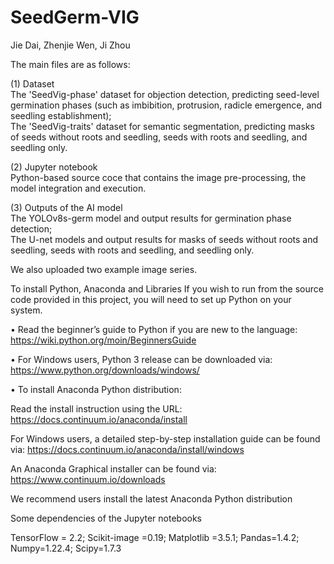 # SeedGerm-VIG
Jie Dai, Zhenjie Wen, Ji Zhou

The main files are as follows:

(1) Dataset <br>
The 'SeedVig-phase' dataset for objection detection, predicting seed-level germination phases (such as imbibition, protrusion, radicle emergence, and seedling establishment); <br>
The 'SeedVig-traits' dataset for semantic segmentation, predicting masks of seeds without roots and seedling, seeds with roots and seedling, and seedling only.

(2) Jupyter notebook <br> 
Python-based source coce that contains the image pre-processing, the model integration and execution.

(3) Outputs of the AI model <br> 
The YOLOv8s-germ model and output results for germination phase detection; <br>
The U-net models and output results for masks of seeds without roots and seedling, seeds with roots and seedling, and seedling only.

We also uploaded two example image series.

To install Python, Anaconda and Libraries If you wish to run from the source code provided in this project, you will need to set up Python on your system.

• Read the beginner’s guide to Python if you are new to the language: https://wiki.python.org/moin/BeginnersGuide

• For Windows users, Python 3 release can be downloaded via: https://www.python.org/downloads/windows/

• To install Anaconda Python distribution:

Read the install instruction using the URL: https://docs.continuum.io/anaconda/install

For Windows users, a detailed step-by-step installation guide can be found via: https://docs.continuum.io/anaconda/install/windows

An Anaconda Graphical installer can be found via: https://www.continuum.io/downloads

We recommend users install the latest Anaconda Python distribution

Some dependencies of the Jupyter notebooks

TensorFlow = 2.2; Scikit-image =0.19; Matplotlib =3.5.1; Pandas=1.4.2; Numpy=1.22.4; Scipy=1.7.3
